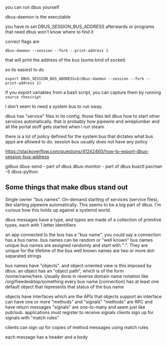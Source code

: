 you can run dbus yourself

dbus-daemon is the executable

you have to set DBUS_SESSION_BUS_ADDRESS afterwards or programs that need dbus won't know where to find it

correct flags are

`dbus-daemon --session --fork --print-address 1`

that will print the address of the bus (some kind of socket)

so its easiest to do

`export DBUS_SESSION_BUS_ADDRESS=$(dbus-daemon --session --fork --print-address 1)`

If you export variables from a bash script, you can capture them by running `source thescript`


I don't seem to need a system bus to run sway.

dbus has "service" files in its config. those files tell dbus how to start other services automatically. that is probably how pipewire and wireplumber and all the portal stuff gets started when i run steam

there is a lot of policy defined for the system bus that dictates what bus apps are allowed to do. session bus usually does not have any policy


https://stackoverflow.com/questions/41242460/how-to-export-dbus-session-bus-address

gdbus
dbus-send - part of dbus
dbus-monitor - part of dbus
busctl
pacman -S dbus-python

Some things that make dbus stand out
---------
Single owner "bus names". 
On-demand starting of services (service files), like starting pipewire automatically. This seems to be a big part of dbus. I'm curious how this holds up against a systemd world.

dbus messages have a type, and types are made of a collection of primitive types, each with 1 letter identifiers

an app connected to the bus has a "bus name". you could say a connection has a bus name.
bus names can be random or "well known" bus names
unique bus names are assigned randomly and start with ":". They are unique for the lifetime of the bus
well known names are two or more dot-separated strings


bus names have "objects". and object-oriented view is this imposed by dbus.
an object has an "object path", which is of the form /some/name/here. Usually done in reverse domain name notation like 
/org/freedesktop/something
every bus name (connection) has at least one default object that represents that status of the bus name

objects have interfaces which are the APIs that objects support
an interface can have one or more "methods" and "signals"
"methods" are RPC and have return messages
"signals" are one-to-many and seem just like pub/sub. applications must register to receive signals
clients sign up for signals with "match rules"

clients can sign up for copies of method messages using match rules

each message has a header and a body

